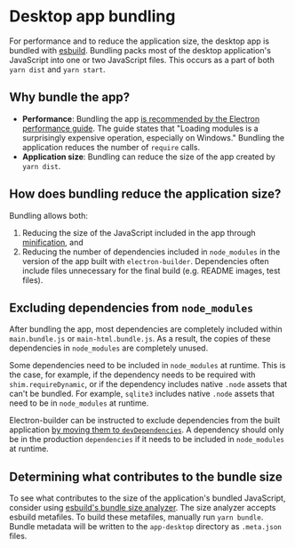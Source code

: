 # Desktop app bundling

For performance and to reduce the application size, the desktop app is bundled with [esbuild](https://esbuild.github.io/). Bundling packs most of the desktop application's JavaScript into one or two JavaScript files. This occurs as a part of both `yarn dist` and `yarn start`.

## Why bundle the app?

- **Performance**: Bundling the app [is recommended by the Electron performance guide](https://www.electronjs.org/docs/latest/tutorial/performance#7-bundle-your-code). The guide states that "Loading modules is a surprisingly expensive operation, especially on Windows." Bundling the application reduces the number of `require` calls.
- **Application size**: Bundling can reduce the size of the app created by `yarn dist`.

## How does bundling reduce the application size?

Bundling allows both:
1. Reducing the size of the JavaScript included in the app through [minification](https://esbuild.github.io/api/#minify), and
2. Reducing the number of dependencies included in `node_modules` in the version of the app built with `electron-builder`. Dependencies often include files unnecessary for the final build (e.g. README images, test files).


## Excluding dependencies from `node_modules`

After bundling the app, most dependencies are completely included within `main.bundle.js` or `main-html.bundle.js`. As a result, the copies of these dependencies in `node_modules` are completely unused.

Some dependencies need to be included in `node_modules` at runtime. This is the case, for example, if the dependency needs to be required with `shim.requireDynamic`, or if the dependency includes native `.node` assets that can't be bundled. For example, `sqlite3` includes native `.node` assets that need to be in `node_modules` at runtime.

Electron-builder can be instructed to exclude dependencies from the built application [by moving them to `devDependencies`](https://github.com/electron-userland/electron-builder/blob/84657680ba5688f1594bc77be3df5c2c78125723/README.md?plain=1#L73). A dependency should only be in the production `dependencies` if it needs to be included in `node_modules` at runtime.

## Determining what contributes to the bundle size

To see what contributes to the size of the application's bundled JavaScript, consider using [esbuild's bundle size analyzer](https://esbuild.github.io/analyze/). The size analyzer accepts esbuild metafiles. To build these metafiles, manually run `yarn bundle`. Bundle metadata will be written to the `app-desktop` directory as `.meta.json` files.
